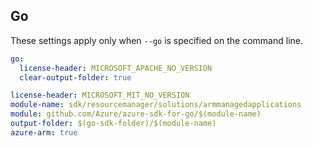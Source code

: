 ## Go

These settings apply only when `--go` is specified on the command line.

```yaml $(go) && !$(track2)
go:
  license-header: MICROSOFT_APACHE_NO_VERSION
  clear-output-folder: true
```

``` yaml $(go) && $(track2)
license-header: MICROSOFT_MIT_NO_VERSION
module-name: sdk/resourcemanager/solutions/armmanagedapplications
module: github.com/Azure/azure-sdk-for-go/$(module-name)
output-folder: $(go-sdk-folder)/$(module-name)
azure-arm: true
```
